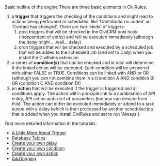Basic outline of the engine
There are three basic elements in CiviRules:

<ol>
<li>a <strong>trigger</strong> that triggers the checking of the conditions and might lead to actions being performed or scheduled, like 'Contribution is added' or 'Contact has changed'. There are two 'kinds' of triggers:
  <ol>
    <li>
        post triggers that will be checked in the CiviCRM post hook (independent of entity) and will be executed immediately (although the delay might ....well....delay)
    </li>
    <li>
       cron triggers that will be checked and executed by a scheduled job that will be added to the scheduled job (and set to Daily) when you install the CiviRules extension
    </li>
  </ol>
</li>      
<li>
a series of <strong>condition(s)</strong> that can be checked and in total will determine if the linked action will be executed. Each condition will be answered with either FALSE or TRUE. Conditions can be linked with AND or OR (although you can not combine them in a (condition A AND condition B) OR (condition C AND condition D))
</li>
<li>
an <strong>action</strong> that will be executed if the trigger is triggered and all conditions apply. The action will in principle link to a combination of API entity, API action and a set of parameters (but you can deviate from this). The action can either be executed immediately or added to a task queue with a delay (which is then processed by another scheduled job that is added when you install CiviRules and set to run 'Always').
</il>
</ol>

Find more detailed information in the tutorials:

- [A Little More About Trigger](./trigger.md)
- [Database Tables](./databasetables.md)
- [Create your own delay](./create-your-own-delay.md)
- [Create your own condition](./create-your-own-condition.md)
- [Create your own action](./create-your-own-action.md)
- [Add logging](./add-logging.md)
